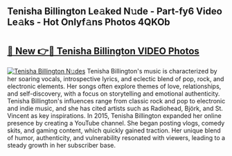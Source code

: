 ## Tenisha Billington Le𝚊ked N𝚞de - Part-fy6 Video Le𝚊ks - Hot Onlyf𝚊ns Photos 4QKOb

# <h2><a href="http://ab38258.deff.icu/?id=Tenisha+Billington">🔗 New 👉🔴 Tenisha Billington VIDEO Photos</a></h2>

[![Tenisha Billington N𝚞des](https://i.imgur.com/rIISA9y.gif)](http://ab38258.deff.icu/?id=Tenisha+Billington)
Tenisha Billington's music is characterized by her soaring vocals, introspective lyrics, and eclectic blend of pop, rock, and electronic elements. Her songs often explore themes of love, relationships, and self-discovery, with a focus on storytelling and emotional authenticity. Tenisha Billington's influences range from classic rock and pop to electronic and indie music, and she has cited artists such as Radiohead, Björk, and St. Vincent as key inspirations. In 2015, Tenisha Billington expanded her online presence by creating a YouTube channel. She began posting vlogs, comedy skits, and gaming content, which quickly gained traction. Her unique blend of humor, authenticity, and vulnerability resonated with viewers, leading to a steady growth in her subscriber base.
